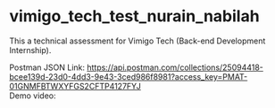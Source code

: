 # vimigo_tech_test_nurain_nabilah
This a technical assessment for Vimigo Tech (Back-end Development Internship).

Postman JSON Link: https://api.postman.com/collections/25094418-bcee139d-23d0-4dd3-9e43-3ced986f8981?access_key=PMAT-01GNMFBTWXYFGS2CFTP4127FYJ
<br>
Demo video: 
